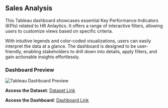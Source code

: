 ## Sales Analysis

This Tableau dashboard showcases essential Key Performance Indicators (KPIs) related to HR Anlaytics. It offers a range of interactive filters, allowing users to customize views based on specific criteria.

With intuitive legends and color-coded visualizations, users can easily interpret the data at a glance. The dashboard is designed to be user-friendly, enabling stakeholders to drill down into details, apply filters, and gain actionable insights effortlessly.

### Dashboard Preview

![Tableau Dashboard Preview](https://github.com/NaveenJunjur/My_Portfoilio/blob/main/Tableau_Projects/04-Sales%20Analysis/Images/Sales%20Analysis.PNG)



**Access the Dataset**: [Dataset Link](https://github.com/NaveenJunjur/My_Portfoilio/blob/main/Tableau_Projects/04-Sales%20Analysis/sales_data_sample.csv)
  
**Access the Dashboard**: [Dashboard Link](https://github.com/NaveenJunjur/My_Portfoilio/blob/main/Tableau_Projects/04-Sales%20Analysis/Sales%20Dashboard.twbx)
